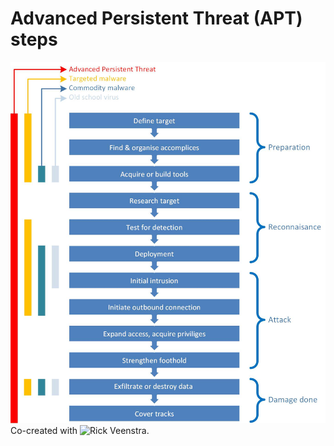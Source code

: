 # Advanced Persistent Threat (APT) steps
![](https://raw.githubusercontent.com/teusink/Security-Frameworks-and-Models/master/APT-steps/APT-steps.jpg)
Co-created with ![Rick Veenstra](https://www.linkedin.com/in/rickveenstra/).